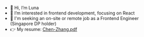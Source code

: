 - 👋 Hi, I’m Luna
- 👀 I’m interested in frontend development, focusing on React
- 💪 I'm seeking an on-site or remote job as a Frontend Engineer (Singapore DP holder)
- 👉 My resume: [Chen-Zhang.pdf](./Chen-Zhang.pdf)
